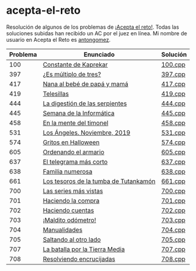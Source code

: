 # acepta-el-reto

Resolución de algunos de los problemas de [¡Acepta el reto!](https://aceptaelreto.com/). Todas las soluciones subidas han recibido un AC por el juez en línea. Mi nombre de usuario en Acepta el Reto es [antongomez](https://aceptaelreto.com/user/profile.php?id=30596).

| Problema | Enunciado                                                                      | Solución                                                                                                    |
| -------- | ------------------------------------------------------------------------------ | ----------------------------------------------------------------------------------------------------------- |
| 100      | [Constante de Kaprekar](https://aceptaelreto.com/problem/statement.php?id=100)| [100.cpp](https://github.com/antongomez/acepta-el-reto/blob/main/100%20Constante%20de%20Kaprekar/100.cpp) |
| 397      | [¿Es múltiplo de tres?](https://aceptaelreto.com/problem/statement.php?id=397)| [397.cpp](https://github.com/antongomez/acepta-el-reto/blob/main/397%20Es%20multiplo%20de%20tres/397.cpp) |
| 417      | [Nana al bebé de papá y mamá](https://aceptaelreto.com/problem/statement.php?id=417)| [417.cpp](https://github.com/antongomez/acepta-el-reto/blob/main/417%20Nana%20al%20bebe%20de%20papa%20y%20mama/417.cpp) |
| 419      | [Telesillas](https://aceptaelreto.com/problem/statement.php?id=419)| [419.cpp](https://github.com/antongomez/acepta-el-reto/blob/main/419%20Telesillas/419.cpp) |
| 444      | [La digestión de las serpientes](https://aceptaelreto.com/problem/statement.php?id=444)| [444.cpp](https://github.com/antongomez/acepta-el-reto/blob/main/444%20La%20digestion%20de%20las%20serpientes/444.cpp) |
| 445      | [Semana de la Informática](https://aceptaelreto.com/problem/statement.php?id=445)| [445.cpp](https://github.com/antongomez/acepta-el-reto/blob/main/445%20Semana%20de%20la%20Informatica/445.cpp) |
| 458      | [En la mente del timonel](https://aceptaelreto.com/problem/statement.php?id=458)| [458.cpp](https://github.com/antongomez/acepta-el-reto/blob/main/458%20En%20la%20mente%20del%20timonel/458.cpp) |
| 531      | [Los Ángeles. Noviembre, 2019](https://aceptaelreto.com/problem/statement.php?id=531)| [531.cpp](https://github.com/antongomez/acepta-el-reto/blob/main/531%20Los%20Angeles.%20Noviembre%202019/531.cpp) |
| 574      | [Gritos en Halloween](https://aceptaelreto.com/problem/statement.php?id=574)| [574.cpp](https://github.com/antongomez/acepta-el-reto/blob/main/574%20Gritos%20en%20Halloween/574.cpp) |
| 605      | [Ordenando el armario](https://aceptaelreto.com/problem/statement.php?id=605)| [605.cpp](https://github.com/antongomez/acepta-el-reto/blob/main/605%20Ordenando%20el%20armario/605.cpp) |
| 637      | [El telegrama más corto](https://aceptaelreto.com/problem/statement.php?id=637)| [637.cpp](https://github.com/antongomez/acepta-el-reto/blob/main/637%20El%20telegrama%20mas%20corto/637.cpp) |
| 638      | [Familia numerosa](https://aceptaelreto.com/problem/statement.php?id=638)      | [638.cpp](https://github.com/antongomez/acepta-el-reto/blob/main/638%20Familia%20numerosa/638.cpp) |
| 661      | [Los tesoros de la tumba de Tutankamón](https://aceptaelreto.com/problem/statement.php?id=661)      | [661.cpp](https://github.com/antongomez/acepta-el-reto/tree/main/661%20Los%20tesoros%20de%20la%20tumba%20de%20Tutankamon/661.cpp) |
| 700      | [Las series más vistas](https://aceptaelreto.com/problem/statement.php?id=700) | [700.cpp](https://github.com/antongomez/acepta-el-reto/blob/main/700%20Las%20series%20mas%20vistas/700.cpp) |
| 701      | [Haciendo la compra](https://aceptaelreto.com/problem/statement.php?id=701)    | [701.cpp](https://github.com/antongomez/acepta-el-reto/blob/main/701%20Haciendo%20la%20compra/701.cpp)      |
| 702      | [Haciendo cuentas](https://aceptaelreto.com/problem/statement.php?id=702)      | [702.cpp](https://github.com/antongomez/acepta-el-reto/blob/main/702%20Haciendo%20cuentas/702.cpp)          |
| 703      | [¡Maldito odómetro!](https://aceptaelreto.com/problem/statement.php?id=703)    | [703.cpp](https://github.com/antongomez/acepta-el-reto/blob/main/703%20Maldito%20odometro/703.cpp)          |
| 704      | [Manualidades](https://aceptaelreto.com/problem/statement.php?id=704)          | [704.cpp](https://github.com/antongomez/acepta-el-reto/blob/main/704%20Manualidades/704.cpp)                |
| 705      | [Saltando al otro lado](https://aceptaelreto.com/problem/statement.php?id=705) | [705.cpp](https://github.com/antongomez/acepta-el-reto/blob/main/705%20Saltando%20al%20otro%20lado/705.cpp) |
| 707      | [La batalla por la Tierra Media](https://aceptaelreto.com/problem/statement.php?id=707)| [707.cpp](https://github.com/antongomez/acepta-el-reto/blob/main/707%20La%20batalla%20por%20la%20Tierra%20Media/707.cpp) |
| 708      | [Resolviendo encrucijadas](https://aceptaelreto.com/problem/statement.php?id=708)| [708.cpp](https://github.com/antongomez/acepta-el-reto/blob/main/708%20Resolviendo%20encrucijadas/708.cpp) |
